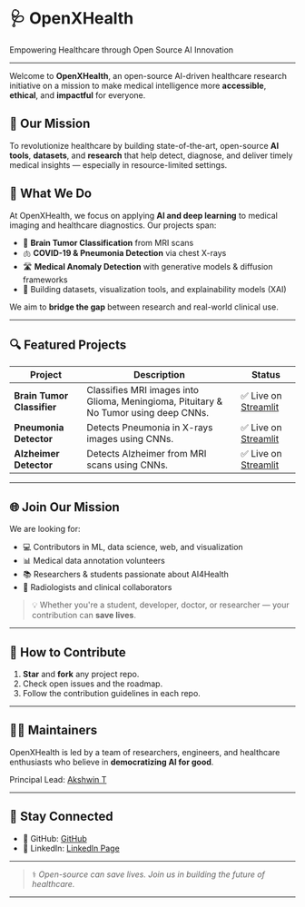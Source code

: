 # 🩺 OpenXHealth

Empowering Healthcare through Open Source AI Innovation

---

Welcome to **OpenXHealth**, an open-source AI-driven healthcare research initiative on a mission to make medical intelligence more **accessible**, **ethical**, and **impactful** for everyone.

## 🚀 Our Mission

To revolutionize healthcare by building state-of-the-art, open-source **AI tools**, **datasets**, and **research** that help detect, diagnose, and deliver timely medical insights — especially in resource-limited settings.

## 🧠 What We Do

At OpenXHealth, we focus on applying **AI and deep learning** to medical imaging and healthcare diagnostics. Our projects span:

- 🧬 **Brain Tumor Classification** from MRI scans  
- 🫁 **COVID-19 & Pneumonia Detection** via chest X-rays  
- 🛣️ **Medical Anomaly Detection** with generative models & diffusion frameworks  
- 🏥 Building datasets, visualization tools, and explainability models (XAI)

We aim to **bridge the gap** between research and real-world clinical use.

---

## 🔍 Featured Projects

| Project | Description | Status |
|--------|-------------|--------|
| **Brain Tumor Classifier** | Classifies MRI images into Glioma, Meningioma, Pituitary & No Tumor using deep CNNs. | ✅ Live on [Streamlit](https://brain-tumor-classifiers.streamlit.app/) |
| **Pneumonia Detector** | Detects Pneumonia in X-rays images using CNNs. | ✅ Live on [Streamlit](https://pneumonia-detector-app.streamlit.app/) |
| **Alzheimer Detector** | Detects Alzheimer from MRI scans using  CNNs. | ✅ Live on [Streamlit](https://alzheimer-stage-classifier.streamlit.app/) |

---

## 🌐 Join Our Mission

We are looking for:
- 💻 Contributors in ML, data science, web, and visualization
- 📊 Medical data annotation volunteers
- 📚 Researchers & students passionate about AI4Health
- 🩻 Radiologists and clinical collaborators

> 💡 Whether you're a student, developer, doctor, or researcher — your contribution can **save lives**.

---

## 🤝 How to Contribute

1. **Star** and **fork** any project repo.
2. Check open issues and the roadmap.
3. Follow the contribution guidelines in each repo.

---

## 🧑‍💻 Maintainers

OpenXHealth is led by a team of researchers, engineers, and healthcare enthusiasts who believe in **democratizing AI for good**. 

Principal Lead: [Akshwin T](https://github.com/akshwin)

---

## 📢 Stay Connected

- 📄 GitHub: [GitHub](https://github.com/OpenXHealth)
- 🔗 LinkedIn: [LinkedIn Page](https://www.linkedin.com/in/openxhealth/)

---

> ⚕️ *Open-source can save lives. Join us in building the future of healthcare.*

---

